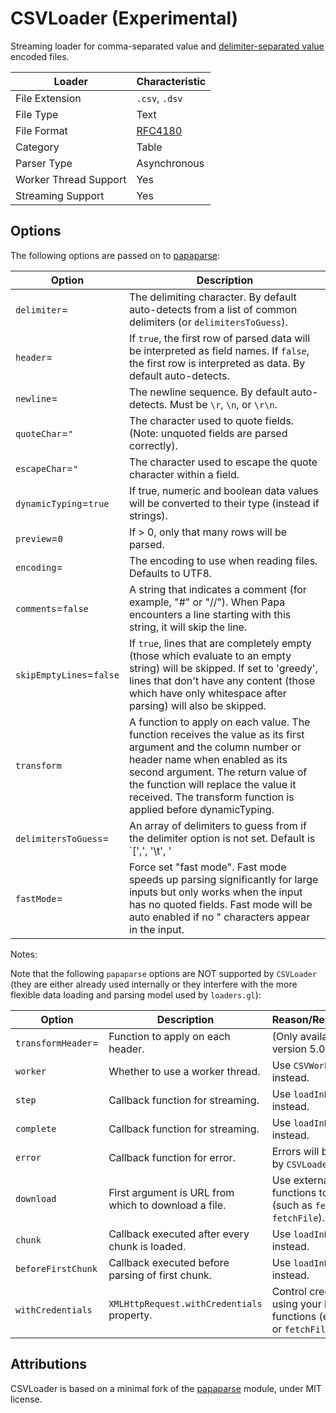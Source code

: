 # CSVLoader (Experimental)

Streaming loader for comma-separated value and [delimiter-separated value](https://en.wikipedia.org/wiki/Delimiter-separated_values) encoded files.

| Loader                | Characteristic                                 |
| --------------------- | ---------------------------------------------- |
| File Extension        | `.csv`, `.dsv`                                 |
| File Type             | Text                                           |
| File Format           | [RFC4180](https://tools.ietf.org/html/rfc4180) |
| Category              | Table                                          |
| Parser Type           | Asynchronous                                   |
| Worker Thread Support | Yes                                            |
| Streaming Support     | Yes                                            |

## Options

The following options are passed on to [papaparse](https://www.papaparse.com/docs#config):

| Option                   | Description                                                                                                                                                                                                                                                                                     |
| ------------------------ | ----------------------------------------------------------------------------------------------------------------------------------------------------------------------------------------------------------------------------------------------------------------------------------------------- |
| `delimiter`=             | The delimiting character. By default auto-detects from a list of common delimiters (or `delimitersToGuess`).                                                                                                                                                                                    |
| `header`=   | If `true`, the first row of parsed data will be interpreted as field names. If `false`, the first row is interpreted as data. By default auto-detects. |
| `newline`=               | The newline sequence. By default auto-detects. Must be `\r`, `\n`, or `\r\n`.                                                                                                                                                                                                                   |
| `quoteChar`=`"`          | The character used to quote fields. (Note: unquoted fields are parsed correctly).                                                                                                                                                                                                               |
| `escapeChar`=`"`         | The character used to escape the quote character within a field.                                                                                                                                                                                                                                |
| `dynamicTyping`=`true`   | If true, numeric and boolean data values will be converted to their type (instead if strings).                                                                                                                                                                                                  |
| `preview`=`0`            | If > 0, only that many rows will be parsed.                                                                                                                                                                                                                                                     |
| `encoding`=              | The encoding to use when reading files. Defaults to UTF8.                                                                                                                                                                                                                                       |
| `comments`=`false`       | A string that indicates a comment (for example, "#" or "//"). When Papa encounters a line starting with this string, it will skip the line.                                                                                                                                                     |
| `skipEmptyLines`=`false` | If `true`, lines that are completely empty (those which evaluate to an empty string) will be skipped. If set to 'greedy', lines that don't have any content (those which have only whitespace after parsing) will also be skipped.                                                              |
| `transform`              | A function to apply on each value. The function receives the value as its first argument and the column number or header name when enabled as its second argument. The return value of the function will replace the value it received. The transform function is applied before dynamicTyping. |
| `delimitersToGuess`=     | An array of delimiters to guess from if the delimiter option is not set. Default is `[',', '\t', '|', ';', Papa.RECORD_SEP, Papa.UNIT_SEP]`                                                                                                                                                     |
| `fastMode`=              | Force set "fast mode". Fast mode speeds up parsing significantly for large inputs but only works when the input has no quoted fields. Fast mode will be auto enabled if no " characters appear in the input.                                                                                    |

Notes:

Note that the following `papaparse` options are NOT supported by `CSVLoader` (they are either already used internally or they interfere with the more flexible data loading and parsing model used by `loaders.gl`):

| Option             | Description                                                                  | Reason/Replacement                                                              |
| ------------------ | ---------------------------------------------------------------------------- | ------------------------------------------------------------------------------- |
| `transformHeader`= | Function to apply on each header.                                            | (Only available in version 5.0)                                                 |
| `worker`           | Whether to use a worker thread.                                              | Use `CSVWorkerLoader` instead.                                                  |
| `step`             | Callback function for streaming.                                             | Use `loadInBatches` instead.                                                    |
| `complete`         | Callback function for streaming.                                             | Use `loadInBatches` instead.                                                    |
| `error`            | Callback function for error.                                                 | Errors will be handled by `CSVLoader`.                                          |
| `download`         | First argument is URL from which to download a file.                         | Use external functions to load data (such as `fetch` or `fetchFile`).           |
| `chunk`            | Callback executed after every chunk is loaded.                               | Use `loadInBatches` instead.                                                    |
| `beforeFirstChunk` | Callback executed before parsing of first chunk.                             | Use `loadInBatches` instead.                                                    |
| `withCredentials`  | `XMLHttpRequest.withCredentials` property.                                   | Control credentials using your loading functions (e.g. `fetch` or `fetchFile`). |

## Attributions

CSVLoader is based on a minimal fork of the [papaparse](https://github.com/mholt/PapaParse) module, under MIT license.
